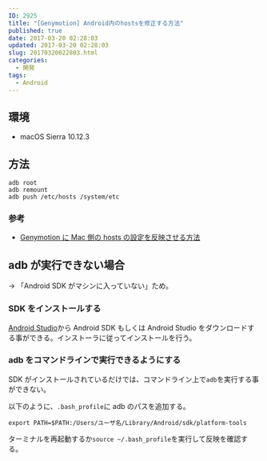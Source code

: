 ```yaml
---
ID: 2925
title: "[Genymotion] Android内のhostsを修正する方法"
published: true
date: 2017-03-20 02:28:03
updated: 2017-03-20 02:28:03
slug: 20170320022803.html
categories:
  - 開発
tags:
  - Android
---
```


## 環境

- macOS Sierra 10.12.3

## 方法

```
adb root
adb remount
adb push /etc/hosts /system/etc
```

### 参考

- [Genymotion に Mac 側の hosts の設定を反映させる方法](qiita.com/deconcepter/items/c54c50f9287b730b58db)

## adb が実行できない場合

→ 「Android SDK がマシンに入っていない」ため。

### SDK をインストールする

[Android Studio](https://developer.android.com/studio/index.html)から Android SDK もしくは Android Studio をダウンロードする事ができる。インストーラに従ってインストールを行う。

### adb をコマンドラインで実行できるようにする

SDK がインストールされているだけでは、コマンドライン上で`adb`を実行する事ができない。

以下のように、`.bash_profile`に adb のパスを追加する。

```
export PATH=$PATH:/Users/ユーザ名/Library/Android/sdk/platform-tools
```

ターミナルを再起動するか`source ~/.bash_profile`を実行して反映を確認する。
